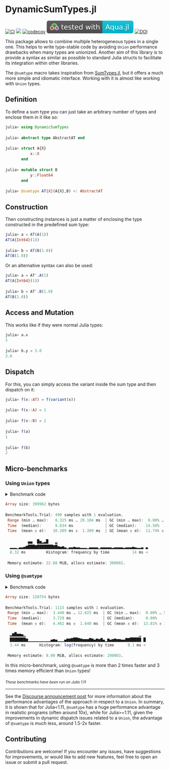 # DynamicSumTypes.jl

[![CI](https://github.com/JuliaDynamics/DynamicSumTypes.jl/workflows/CI/badge.svg)](https://github.com/JuliaDynamics/DynamicSumTypes.jl/actions?query=workflow%3ACI)
[![](https://img.shields.io/badge/docs-stable-blue.svg)](https://juliadynamics.github.io/DynamicSumTypes.jl/stable/)
[![codecov](https://codecov.io/gh/JuliaDynamics/DynamicSumTypes.jl/graph/badge.svg?token=rz9b1WTqCa)](https://codecov.io/gh/JuliaDynamics/DynamicSumTypes.jl)
[![Aqua QA](https://raw.githubusercontent.com/JuliaTesting/Aqua.jl/master/badge.svg)](https://github.com/JuliaTesting/Aqua.jl)
[![DOI](https://zenodo.org/badge/745234998.svg)](https://zenodo.org/doi/10.5281/zenodo.12826686)


This package allows to combine multiple heterogeneous types in a single one. This helps to write 
type-stable code by avoiding `Union` performance drawbacks when many types are unionized. Another 
aim of this library is to provide a syntax as similar as possible to standard Julia 
structs to facilitate its integration within other libraries. 

The `@sumtype` macro takes inspiration from [SumTypes.jl](https://github.com/MasonProtter/SumTypes.jl),
but it offers a much more simple and idiomatic interface. Working with it is almost like working with `Union` types.

## Definition

To define a sum type you can just take an arbitrary number of types and enclose them in it
like so:

```julia
julia> using DynamicSumTypes

julia> abstract type AbstractAT end

julia> struct A{X}
           x::X
       end

julia> mutable struct B
           y::Float64
       end

julia> @sumtype AT{X}(A{X},B) <: AbstractAT
```

## Construction

Then constructing instances is just a matter of enclosing the type constructed in the
predefined sum type:

```julia
julia> a = AT(A(1))
AT(A{Int64}(1))

julia> b = AT(B(1.0))
AT(B(1.0))
```

Or an alternative syntax can also be used:

```julia
julia> a = AT'.A(1)
AT(A{Int64}(1))

julia> b = AT'.B(1.0)
AT(B(1.0))
```

## Access and Mutation

This works like if they were normal Julia types:

```julia
julia> a.x
1

julia> b.y = 3.0
3.0
```

## Dispatch

For this, you can simply access the variant 
inside the sum type and then dispatch on it:

```julia
julia> f(x::AT) = f(variant(x))

julia> f(x::A) = 1

julia> f(x::B) = 2

julia> f(a)
1

julia> f(b)
2
```

## Micro-benchmarks

### Using `Union` types
<details>
 <summary>Benchmark code</summary>
       
```julia
using Random, BenchmarkTools

@kwdef struct A
    common_field::Int = 1
    a::Bool = true
    b::Int = 10
end
@kwdef struct B
    common_field::Int = 1
    c::Int = 1
    d::Float64 = 1.0
    e::Complex{Float64} = 1.0 + 1.0im
end
@kwdef struct C
    common_field::Int = 1
    f::Float64 = 2.0
    g::Bool = false
    h::Float64 = 3.0
    i::Complex{Float64} = 1.0 + 2.0im
end
@kwdef struct D
    common_field::Int = 1
    l::String = "hi"
end

function foo!(rng, n)
    xs = Union{A,B,C,D}[rand(rng, (A(), B(), C(), D())) for _ in 1:n]
    while n != 0
        r = rand(rng, 1:length(xs))
        @inbounds xs[r] = foo_each(xs[r])
    	n -= 1
    end
end

foo_each(x::A) = B(x.common_field+1, x.a, x.b, x.b)
foo_each(x::B) = C(x.common_field-1, x.d, isodd(x.c), x.d, x.e)
foo_each(x::C) = D(x.common_field+1, isodd(x.common_field) ? "hi" : "bye")
foo_each(x::D) = A(x.common_field-1, x.l=="hi", x.common_field)

rng = MersenneTwister(42)
xs = Union{A,B,C,D}[rand(rng, (A(), B(), C(), D())) for _ in 1:10000];
println("Array size: $(Base.summarysize(xs)) bytes\n")
@benchmark foo!($rng, 10^5)
```
</details>

```julia
Array size: 399962 bytes

BenchmarkTools.Trial: 490 samples with 1 evaluation.
 Range (min … max):   8.325 ms … 20.104 ms  ┊ GC (min … max):  0.00% … 14.68%
 Time  (median):      9.834 ms              ┊ GC (median):    14.50%
 Time  (mean ± σ):   10.209 ms ±  1.309 ms  ┊ GC (mean ± σ):  11.74% ± 10.98%

          ▄▄  █▅▂▃█   ▂                                        
  ▂▂▂▁▃▃▄▆███▇███████▇█▅▄▅▃▁▃▃▄▃▃▂▂▂▁▃▃▃▃▁▃▃▃▃▃▂▃▃▃▃▂▃▃▃▄▃▂▂▃ ▃
  8.32 ms         Histogram: frequency by time          14 ms <

 Memory estimate: 22.88 MiB, allocs estimate: 300002.
```

### Using `@sumtype`
<details>
 <summary>Benchmark code</summary>

```julia
using DynamicSumTypes, Random, BenchmarkTools

@kwdef struct A
    common_field::Int = 1
    a::Bool = true
    b::Int = 10
end
@kwdef struct B
    common_field::Int = 1
    c::Int = 1
    d::Float64 = 1.0
    e::Complex{Float64} = 1.0 + 1.0im
end
@kwdef struct C
    common_field::Int = 1
    f::Float64 = 2.0
    g::Bool = false
    h::Float64 = 3.0
    i::Complex{Float64} = 1.0 + 2.0im
end
@kwdef struct D
    common_field::Int = 1
    l::String = "hi"
end

@sumtype AT(A,B,C,D)

function foo!(rng, n)
    xs = [rand(rng, (AT(A()), AT(B()), AT(C()), AT(D()))) for _ in 1:n]
    while n != 0
        r = rand(rng, 1:length(xs))
        @inbounds xs[r] = foo_each(variant(xs[r]))
    	n -= 1
    end
end

foo_each(x::A) = AT(B(x.common_field+1, x.a, x.b, x.b))
foo_each(x::B) = AT(C(x.common_field-1, x.d, isodd(x.c), x.d, x.e))
foo_each(x::C) = AT(D(x.common_field+1, isodd(x.common_field) ? "hi" : "bye"))
foo_each(x::D) = AT(A(x.common_field-1, x.l=="hi", x.common_field))

rng = MersenneTwister(42)
xs = [rand(rng, (AT(A()), AT(B()), AT(C()), AT(D()))) for _ in 1:10000]
println("Array size: $(Base.summarysize(xs)) bytes\n")
@benchmark foo!($rng, 10^5)
```
</details>

```julia
Array size: 120754 bytes

BenchmarkTools.Trial: 1115 samples with 1 evaluation.
 Range (min … max):  3.440 ms … 12.625 ms  ┊ GC (min … max):  0.00% … 53.09%
 Time  (median):     3.729 ms              ┊ GC (median):     0.00%
 Time  (mean ± σ):   4.462 ms ±  1.640 ms  ┊ GC (mean ± σ):  13.81% ± 17.13%

  ▂▆█▅▅▄▁                                                  ▁  
  ███████▆▁▁▁▁▁▁▁▁▁▁▄▅▄▁▁▁▄▆▆▇██▇▆▅▅▅▇▆▄▆▅▇▄▁▆▄▅▆▅▅▄▄▇▇█████ █
  3.44 ms      Histogram: log(frequency) by time      9.1 ms <

 Memory estimate: 8.00 MiB, allocs estimate: 200003.
```

In this micro-benchmark, using `@sumtype` is more than 2 times faster and 3 times
memory efficient than `Union` types!

<sub>*These benchmarks have been run on Julia 1.11*</sub>

------

See the [Discourse announcement post](https://discourse.julialang.org/t/ann-dynamicsumtypes-jl-v3/116741)
for more information about the performance advantages of the approach in respect to a `Union`. In summary,
it is shown that for Julia<1.11, `@sumtype` has a huge performance advantage in realistic programs (often
around 10x), while for Julia>=1.11, given the improvements in dynamic dispatch issues related to a `Union`,
the advantage of `@sumtype` is much less, around 1.5-2x faster.

## Contributing

Contributions are welcome! If you encounter any issues, have suggestions for improvements, or would like to add new 
features, feel free to open an issue or submit a pull request.
